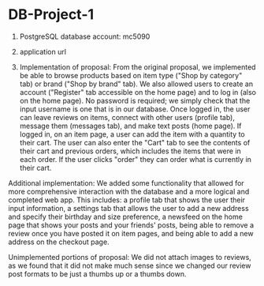 # DB-Project-1

1. PostgreSQL database account: mc5090

2. application url

3. Implementation of proposal: From the original proposal, we implemented be able to browse products based on item type ("Shop by category" tab) or brand ("Shop by brand" tab). We also allowed users to create an account ("Register" tab accessible on the home page) and to log in (also on the home page). No password is required; we simply check that the input username is one that is in our database. Once logged in, the user can leave reviews on items, connect with other users (profile tab), message them (messages tab), and make text posts (home page). If logged in, on an item page, a user can add the item with a quantity to their cart. The user can also enter the "Cart" tab to see the contents of their cart and previous orders, which includes the items that were in each order. If the user clicks "order" they can order what is currently in their cart.

Additional implementation: We added some functionality that allowed for more comprehensive interaction with the database and a more logical and completed web app. This includes: a profile tab that shows the user their input information, a settings tab that allows the user to add a new address and specify their birthday and size preference, a newsfeed on the home page that shows your posts and your friends' posts, being able to remove a review once you have posted it on item pages, and being able to add a new address on the checkout page.

Unimplemented portions of proposal: We did not attach images to reviews, as we found that it did not make much sense since we changed our review post formats to be just a thumbs up or a thumbs down.
